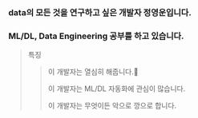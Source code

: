 ### data의 모든 것을 연구하고 싶은 개발자 정영운입니다.
### ML/DL, Data Engineering 공부를 하고 있습니다.

> 특징
> > 이 개발자는 열심히 해줍니다.👋
> > 
> > 이 개발자는 ML/DL 자동화에 관심이 많습니다.
> > 
> > 이 개발자는 무엇이든 악으로 깡으로 합니다.

<!--
**yuj0630/yuj0630** is a ✨ _special_ ✨ repository because its `README.md` (this file) appears on your GitHub profile.

Here are some ideas to get you started:

- 🔭 I’m currently working on ...
- 🌱 I’m currently learning ...
- 👯 I’m looking to collaborate on ...
- 🤔 I’m looking for help with ...
- 💬 Ask me about ...
- 📫 How to reach me: ...
- 😄 Pronouns: ...
- ⚡ Fun fact: ...
-->
